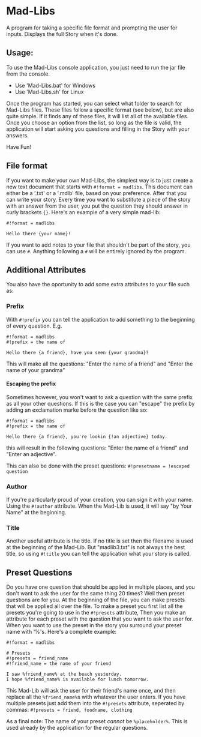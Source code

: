 # Mad-Libs
A program for taking a specific file format and prompting the user for inputs. Displays the full Story when it's done.

## Usage:
To use the Mad-Libs console application, you just need to run the jar file from the console.

* Use 'Mad-Libs.bat' for Windows
* Use 'Mad-Libs.sh' for Linux

Once the program has started, you can select what folder to search for Mad-Libs files. These files
follow a specific format (see below), but are also quite simple. If it finds any of these files, it will
list all of the available files. Once you choose an option from the list, so long as the file is valid,
the application will start asking you questions and filling in the Story with your answers.

Have Fun!

## File format
If you want to make your own Mad-Libs, the simplest way is to just create a new text document
that starts with `#!format = madlibs`. This document can either be a '.txt' or a '.mdlb' file,
based on your preference. After that you can write your story. Every time you want to
substitute a piece of the story with an answer from the user, you put the question they should answer
in curly brackets `{}`. Here's an example of a very simple mad-lib:
```
#!format = madlibs

Hello there {your name}!
```

If you want to add notes to your file that shouldn't be part of the story, you can use
`#`. Anything following a `#` will be entirely ignored by the program.

## Additional Attributes
You also have the oportunity to add some extra attributes to your file such as:

### Prefix
With `#!prefix` you can tell the application to add something to the beginning of
every question. E.g.
```
#!format = madlibs
#!prefix = the name of

Hello there {a friend}, have you seen {your grandma}?
```
This will make all the questions:
"Enter the name of a friend" and "Enter the name of your grandma"

#### Escaping the prefix
Sometimes however, you won't want to ask a question with the same prefix as all
your other questions. If this is the case you can "escape" the prefix by adding an
exclamation marke before the question like so:
```
#!format = madlibs
#!prefix = the name of

Hello there {a friend}, you're lookin {!an adjective} today.
```
this will result in the following questions:
"Enter the name of a friend" and "Enter an adjective".

This can also be done with the preset questions: `#!presetname = !escaped question`

### Author
If you're particularly proud of your creation, you can sign it with your name.
Using the `#!author` attribute. When the Mad-Lib is used, it will say "by Your Name"
at the beginning.

### Title
Another useful attribute is the title. If no title is set then the filename is used
at the beginning of the Mad-Lib. But "madlib3.txt" is not always the best title, so
using `#!title` you can tell the application what your story is called.

## Preset Questions
Do you have one question that should be applied in multiple places, and you don't want
to ask the user for the same thing 20 times? Well then preset questions are for you.
At the beginning of the file, you can make presets that will be applied all over the
file. To make a preset you first list all the presets you're going to use in the
`#!presets` attribute, Then you make an attribute for each preset with the question
that you want to ask the user for. When you want to use the preset in the story you
surround your preset name with '%'s. Here's a complete example:
```
#!format = madlibs

# Presets
#!presets = friend_name
#!friend_name = the name of your friend

I saw %friend_name% at the beach yesterday.
I hope %friend_name% is available for lunch tomorrow.

```

This Mad-Lib will ask the user for their friend's name once, and then
replace all the `%friend_name%`s with whatever the user enters.
If you have multiple presets just add them into the `#!presets` attribute,
seperated by commas: `#!presets = friend, foodname, clothing`

As a final note: The name of your preset *cannot* be `%placeholder%`. This is used
already by the application for the regular questions.

